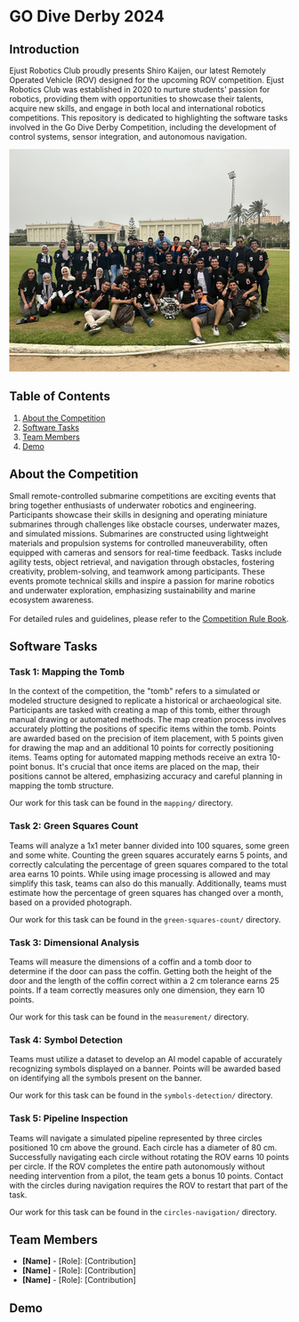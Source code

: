 # GO Dive Derby 2024

## Introduction
Ejust Robotics Club proudly presents Shiro Kaijen, our latest Remotely Operated Vehicle (ROV) designed for the upcoming ROV competition. Ejust Robotics Club was established in 2020 to nurture students' passion for robotics, providing them with opportunities to showcase their talents, acquire new skills, and engage in both local and international robotics competitions. This repository is dedicated to highlighting the software tasks involved in the Go Dive Derby Competition, including the development of control systems, sensor integration, and autonomous navigation.

<p align="center">
  <img src="images/team_photo.jpg" width="600" height="400">
</p>

## Table of Contents
1. [About the Competition](#about-the-competition)
1. [Software Tasks](#software-tasks) 
1. [Team Members](#team-members)
1. [Demo](#demo)


## About the Competition
Small remote-controlled submarine competitions are exciting events that bring together enthusiasts of underwater robotics and engineering. Participants showcase their skills in designing and operating miniature submarines through challenges like obstacle courses, underwater mazes, and simulated missions. Submarines are constructed using lightweight materials and propulsion systems for controlled maneuverability, often equipped with cameras and sensors for real-time feedback. Tasks include agility tests, object retrieval, and navigation through obstacles, fostering creativity, problem-solving, and teamwork among participants. These events promote technical skills and inspire a passion for marine robotics and underwater exploration, emphasizing sustainability and marine ecosystem awareness. <br> <br>
For detailed rules and guidelines, please refer to the [Competition Rule Book](https://drive.google.com/file/d/1jpSVa2LGZGNbB3ZjQbqmj3Nvcj06yKWg/view?usp=sharing).


## Software Tasks

### Task 1: Mapping the Tomb
In the context of the competition, the "tomb" refers to a simulated or modeled structure designed to replicate a historical or archaeological site. Participants are tasked with creating a map of this tomb, either through manual drawing or automated methods. The map creation process involves accurately plotting the positions of specific items within the tomb. Points are awarded based on the precision of item placement, with 5 points given for drawing the map and an additional 10 points for correctly positioning items. Teams opting for automated mapping methods receive an extra 10-point bonus. It's crucial that once items are placed on the map, their positions cannot be altered, emphasizing accuracy and careful planning in mapping the tomb structure.

Our work for this task can be found in the `mapping/` directory.

### Task 2: Green Squares Count
Teams will analyze a 1x1 meter banner divided into 100 squares, some green and some white. Counting the green squares accurately earns 5 points, and correctly calculating the percentage of green squares compared to the total area earns 10 points. While using image processing is allowed and may simplify this task, teams can also do this manually. Additionally, teams must estimate how the percentage of green squares has changed over a month, based on a provided photograph.

Our work for this task can be found in the `green-squares-count/` directory.


### Task 3: Dimensional Analysis
Teams will measure the dimensions of a coffin and a tomb door to determine if the door can pass the coffin. Getting both the height of the door and the length of the coffin correct within a 2 cm tolerance earns 25 points. If a team correctly measures only one dimension, they earn 10 points. 

Our work for this task can be found in the `measurement/` directory.

### Task 4: Symbol Detection
Teams must utilize a dataset to develop an AI model capable of accurately recognizing symbols displayed on a banner. Points will be awarded based on identifying all the symbols present on the banner.

Our work for this task can be found in the `symbols-detection/` directory.


### Task 5: Pipeline Inspection
Teams will navigate a simulated pipeline represented by three circles positioned 10 cm above the ground. Each circle has a diameter of 80 cm. Successfully navigating each circle without rotating the ROV earns 10 points per circle. If the ROV completes the entire path autonomously without needing intervention from a pilot, the team gets a bonus 10 points. Contact with the circles during navigation requires the ROV to restart that part of the task.

Our work for this task can be found in the `circles-navigation/` directory.


## Team Members
- **[Name]** - [Role]: [Contribution]
- **[Name]** - [Role]: [Contribution]
- **[Name]** - [Role]: [Contribution]


## Demo

